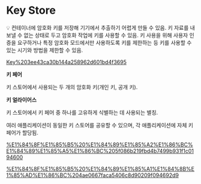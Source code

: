 # Key Store

<aside>
💡 컨테이너에 암호화 키를 저장해 기기에서 추출하기 어렵게 만들 수 있음.
키 자료를 내보낼 수 없는 상태로 두고 암호화 작업에 키를 사용할 수 있음.
키 사용을 위해 사용자 인증을 요구하거나 특정 암호화 모드에서만 사용하도록 키를 제한하는 등 키를 사용할 수 있는 시기와 방법을 제한할 수 있음.

</aside>

[Key%203ee43ca30b144a258962d601bd4f3695](Key%203ee43ca30b144a258962d601bd4f3695)

**키 페어**

키 스토어에서 사용되는 두 개의 암호화 키(개인 키, 공개 키).

**키 얼라이어스**

키 스토어에서 키 페어 중 하나를 고유하게 식별하는 데 사용되는 별칭.

여러 애플리케이션이 동일한 키 스토어를 공유할 수 있으며, 각 애플리케이션에 자체 키 페어가 할당됨.

[%E1%84%8F%E1%85%B5%20%E1%84%89%E1%85%A2%E1%86%BC%E1%84%89%E1%85%A5%E1%86%BC%205f086b219fbd4b7499b931f1c0194600](%E1%84%8F%E1%85%B5%20%E1%84%89%E1%85%A2%E1%86%BC%E1%84%89%E1%85%A5%E1%86%BC%205f086b219fbd4b7499b931f1c0194600)

[%E1%84%8F%E1%85%B5%20%E1%84%89%E1%85%A1%E1%84%8B%E1%85%AD%E1%86%BC%204ae0667faca5406c8d90209f094692d9](%E1%84%8F%E1%85%B5%20%E1%84%89%E1%85%A1%E1%84%8B%E1%85%AD%E1%86%BC%204ae0667faca5406c8d90209f094692d9)